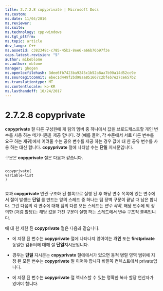 ```yaml
---
title: 2.7.2.8 copyprivate | Microsoft Docs
ms.custom: 
ms.date: 11/04/2016
ms.reviewer: 
ms.suite: 
ms.technology: cpp-windows
ms.tgt_pltfrm: 
ms.topic: article
dev_langs: C++
ms.assetid: c382348c-c785-45b2-8ee6-a66b76b97f3e
caps.latest.revision: "5"
author: mikeblome
ms.author: mblome
manager: ghogen
ms.openlocfilehash: 3dee6fb7423ba9245c1b52a8aa7b90a14d52cc9e
ms.sourcegitcommit: ebec1d449f2bd98aa851667c2bfeb7e27ce657b2
ms.translationtype: MT
ms.contentlocale: ko-KR
ms.lasthandoff: 10/24/2017
---
```

# <a name="2728-copyprivate"></a>2.7.2.8 copyprivate
**copyprivate** 절 다른 구성원에 게 팀의 멤버 중 하나에서 값을 브로드캐스트할 개인 변수를 사용 하는 메커니즘을 제공 합니다. 것 (예를 들어, 각 수준에서 서로 다른 변수를 요구 하는 재귀)에서 어려울 수는 공유 변수를 제공 하는 경우 값에 대 한 공유 변수를 사용 하는 대신 합니다. **copyprivate** 절에 나타날 수는 **단일** 지시문입니다.  
  
 구문은 **copyprivate** 절은 다음과 같습니다.  
  
```  
  
copyprivate(  
variable-list  
)  
  
```  
  
 효과 **copyprivate** 연관 구조화 된 블록으로 실행 된 후 해당 변수 목록에 있는 변수에서 절이 발생는 **단일** 를 만드는 앞의 스레드 중 하나는 팀 장벽 구문이 끝날 때 남은 합니다. 그런 다음의 각 변수에 대해 팀의 다른 모든 스레드는 *변수 목록*, 해당 변수에 되 정의한 (처럼 할당)는 해당 값을 가진 구문이 실행 하는 스레드에서 변수 구조적 블록입니다.  
  
 에 대 한 제한 된 **copyprivate** 절은 다음과 같습니다.  
  
-   에 지정 된 변수는 **copyprivate** 절에 나타나지 않아야는 **개인** 또는 **firstprivate** 동일한 컴퓨터에 대해 절 **단일**지시문입니다.  
  
-   경우는 **단일** 지시문는 **copyprivate** 절에에서가 있으면 동적 병렬 영역 범위에 지정 된 모든 변수는 **copyprivate** 절 이어야 합니다 바깥쪽 컨텍스트에서 private입니다.  
  
-   에 지정 된 변수는 **copyprivate** 절 액세스할 수 있는 명확한 복사 할당 연산자가 있어야 합니다.